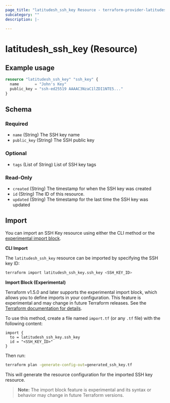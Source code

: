 ```yaml
---
page_title: "latitudesh_ssh_key Resource - terraform-provider-latitudesh"
subcategory: ""
description: |-
  
---
```


# latitudesh_ssh_key (Resource)



## Example usage

```terraform
resource "latitudesh_ssh_key" "ssh_key" {
  name       = "John's Key"
  public_key = "ssh-ed25519 AAAAC3NzaC1lZDI1NTE5..."
}
```

<!-- schema generated by tfplugindocs -->
## Schema

### Required

- `name` (String) The SSH key name
- `public_key` (String) The SSH public key

### Optional

- `tags` (List of String) List of SSH key tags

### Read-Only

- `created` (String) The timestamp for when the SSH key was created
- `id` (String) The ID of this resource.
- `updated` (String) The timestamp for the last time the SSH key was updated

## Import

You can import an SSH Key resource using either the CLI method or the [experimental import block](https://developer.hashicorp.com/terraform/language/import).

**CLI Import**

The `latitudesh_ssh_key` resource can be imported by specifying the SSH key ID:

```sh
terraform import latitudesh_ssh_key.ssh_key <SSH_KEY_ID>
```

**Import Block (Experimental)**

Terraform v1.5.0 and later supports the experimental import block, which allows you to define imports in your configuration. This feature is experimental and may change in future Terraform releases. See the [Terraform documentation for details](https://developer.hashicorp.com/terraform/language/import).

To use this method, create a file named `import.tf` (or any `.tf` file) with the following content:

```hcl
import {
  to = latitudesh_ssh_key.ssh_key
  id = "<SSH_KEY_ID>"
}
```

Then run:

```sh
terraform plan -generate-config-out=generated_ssh_key.tf
```

This will generate the resource configuration for the imported SSH key resource.

> **Note:** The import block feature is experimental and its syntax or behavior may change in future Terraform versions.
